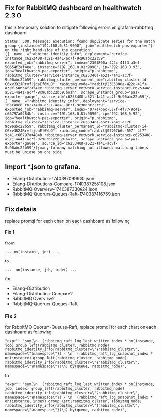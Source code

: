 ## Fix for RabbitMQ dashboard on healthwatch 2.3.0

this is temporary solution to mitigate following errors on grafana-rabbitmq dashboard
```
Status: 500. Message: execution: found duplicate series for the match group {instance="192.168.0.81:9090", job="healthwatch-pas-exporter"} on the right hand-side of the operation: [{__name__="rabbitmq_identity_info", deployment="service-instance_c6253408-a521-4a41-ac7f-9c96abc22b59", exported_job="rabbitmq-server", index="2303800a-422c-41f3-a3ef-50654f2af4ee", instance="192.168.0.81:9090", ip="192.168.0.93", job="healthwatch-pas-exporter", origin="p.rabbitmq", rabbitmq_cluster="service-instance_c6253408-a521-4a41-ac7f-9c96abc22b59", rabbitmq_cluster_permanent_id="rabbitmq-cluster-id-C6xv3B2JRrvfjjcaEf6WLQ", rabbitmq_node="rabbit@2303800a-422c-41f3-a3ef-50654f2af4ee.rabbitmq-server.network.service-instance-c6253408-a521-4a41-ac7f-9c96abc22b59.bosh", scrape_instance_group="pas-exporter-gauge", source_id="c6253408-a521-4a41-ac7f-9c96abc22b59"}, {__name__="rabbitmq_identity_info", deployment="service-instance_c6253408-a521-4a41-ac7f-9c96abc22b59", exported_job="rabbitmq-server", index="07707b6c-507f-4f77-9c41-c66797a0484b", instance="192.168.0.81:9090", ip="192.168.0.92", job="healthwatch-pas-exporter", origin="p.rabbitmq", rabbitmq_cluster="service-instance_c6253408-a521-4a41-ac7f-9c96abc22b59", rabbitmq_cluster_permanent_id="rabbitmq-cluster-id-C6xv3B2JRrvfjjcaEf6WLQ", rabbitmq_node="rabbit@07707b6c-507f-4f77-9c41-c66797a0484b.rabbitmq-server.network.service-instance-c6253408-a521-4a41-ac7f-9c96abc22b59.bosh", scrape_instance_group="pas-exporter-gauge", source_id="c6253408-a521-4a41-ac7f-9c96abc22b59"}];many-to-many matching not allowed: matching labels must be unique on one side
```

## Import *.json to grafana.
- Erlang-Distribution-1740387099900.json
- Erlang-Distributions-Compare-1740387255108.json
- RabbitMQ-Overview-1740387330624.json
- RabbitMQ-Quorum-Queues-Raft-1740387416759.json


## Fix details 
replace promql for each chart on each dashboard as following

#### Fix 1
from
```
... on(instance, job) ...
```
to 
```
...  on(instance, job, index) ... 
```

for
- Erlang-Distribution
- Erlang-Distribution-Compare2
- RabbitMQ Overview2
- RabbitMQ-Quorum-Queues-Raft


### Fix 2
for RabbitMQ-Quorum-Queues-Raft, replace promql for each chart on each dashboard as following

```
"expr": "sum(\n  (rabbitmq_raft_log_last_written_index * on(instance, job) group_left(rabbitmq_cluster, rabbitmq_node) rabbitmq_identity_info{rabbitmq_cluster=\"$rabbitmq_cluster\", namespace=\"$namespace\"}) - \n  (rabbitmq_raft_log_snapshot_index * on(instance) group_left(rabbitmq_cluster, rabbitmq_node) rabbitmq_identity_info{rabbitmq_cluster=\"$rabbitmq_cluster\", namespace=\"$namespace\"})\n) by(queue, rabbitmq_node)",
```    
to
```
"expr": "sum(\n  (rabbitmq_raft_log_last_written_index * on(instance, job, index) group_left(rabbitmq_cluster, rabbitmq_node) rabbitmq_identity_info{rabbitmq_cluster=\"$rabbitmq_cluster\", namespace=\"$namespace\"}) - \n  (rabbitmq_raft_log_snapshot_index * on(instance, index) group_left(rabbitmq_cluster, rabbitmq_node) rabbitmq_identity_info{rabbitmq_cluster=\"$rabbitmq_cluster\", namespace=\"$namespace\"})\n) by(queue, rabbitmq_node)",
```   
